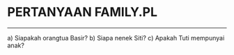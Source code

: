 # PERTANYAAN FAMILY.PL
---
a) Siapakah orangtua Basir? 
b) Siapa nenek Siti? 
c) Apakah Tuti mempunyai anak? 









